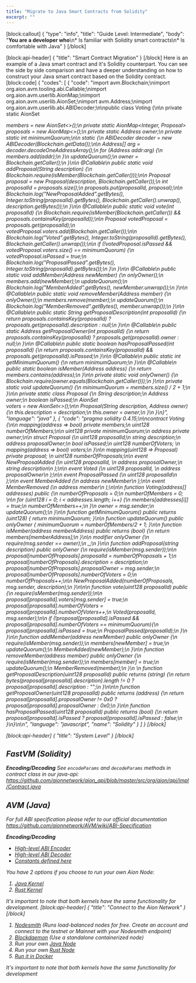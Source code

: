 ```yaml
---
title: "Migrate to Java Smart Contracts from Solidity"
excerpt: ""
---
```

[block:callout]
{
  "type": "info",
  "title": "Guide Level: Intermediate",
  "body": "**You are a developer who**\n* Is familiar with Solidity smart contracts\n* Is comfortable with Java"
}
[/block]

[block:api-header]
{
  "title": "Smart Contract Migration"
}
[/block]
Here is an example of a Java smart contract and it's Solidity counterpart. You can see the side by side comparison and have a deeper understanding on how to construct your Java smart contract based on the Solidity contract.
[block:code]
{
  "codes": [
    {
      "code": "import avm.Blockchain;\nimport org.aion.avm.tooling.abi.Callable;\nimport org.aion.avm.userlib.AionMap;\nimport org.aion.avm.userlib.AionSet;\nimport avm.Address;\nimport org.aion.avm.userlib.abi.ABIDecoder;\n\npublic class Voting {\n\n  private static AionSet<Address> members = new AionSet<>();\n  private static AionMap<Integer, Proposal> proposals = new AionMap<>();\n  private static Address owner;\n  private static int minimumQuorum;\n\n  static {\n    ABIDecoder decoder = new ABIDecoder(Blockchain.getData());\n\n    Address[] arg = decoder.decodeOneAddressArray();\n      for (Address addr:arg) {\n      members.add(addr);\n    }\n    updateQuorum();\n    owner = Blockchain.getCaller();\n  }\n\n  @Callable\n  public static void addProposal(String description) {\n    Blockchain.require(isMember(Blockchain.getCaller()));\n\n    Proposal proposal = new Proposal(description, Blockchain.getCaller());\n    int proposalId = proposals.size();\n    proposals.put(proposalId, proposal);\n\n    Blockchain.log(\"NewProposalAdded\".getBytes(), Integer.toString(proposalId).getBytes(), Blockchain.getCaller().unwrap(),     description.getBytes());\n  }\n\n  @Callable\n  public static void vote(int proposalId) {\n    Blockchain.require(isMember(Blockchain.getCaller()) && proposals.containsKey(proposalId));\n\n    Proposal votedProposal = proposals.get(proposalId);\n    votedProposal.voters.add(Blockchain.getCaller());\n\n    Blockchain.log(\"Voted\".getBytes(), Integer.toString(proposalId).getBytes(), Blockchain.getCaller().unwrap());\n\n    if (!votedProposal.isPassed && votedProposal.voters.size() == minimumQuorum) {\n      votedProposal.isPassed = true;\n      Blockchain.log(\"ProposalPassed\".getBytes(), Integer.toString(proposalId).getBytes());\n    }\n  }\n\n  @Callable\n  public static void addMember(Address newMember) {\n    onlyOwner();\n    members.add(newMember);\n    updateQuorum();\n    Blockchain.log(\"MemberAdded\".getBytes(), newMember.unwrap());\n  }\n\n  @Callable\n  public static void removeMember(Address member) {\n    onlyOwner();\n    members.remove(member);\n    updateQuorum();\n    Blockchain.log(\"MemberRemoved\".getBytes(), member.unwrap());\n  }\n\n  @Callable\n  public static String getProposalDescription(int proposalId) {\n    return proposals.containsKey(proposalId) ? proposals.get(proposalId).description : null;\n  }\n\n  @Callable\n  public static Address getProposalOwner(int proposalId) {\n    return proposals.containsKey(proposalId) ? proposals.get(proposalId).owner : null;\n  }\n\n  @Callable\n  public static boolean hasProposalPassed(int proposalId) {\n    return proposals.containsKey(proposalId) && proposals.get(proposalId).isPassed;\n  }\n\n  @Callable\n  public static int getMinimumQuorum() {\n    return minimumQuorum;\n  }\n\n  @Callable\n  public static boolean isMember(Address address) {\n    return members.contains(address);\n  }\n\n  private static void onlyOwner() {\n    Blockchain.require(owner.equals(Blockchain.getCaller()));\n  }\n\n  private static void updateQuorum() {\n    minimumQuorum = members.size() / 2 + 1;\n  }\n\n  private static class Proposal {\n    String description;\n    Address owner;\n    boolean isPassed;\n    AionSet<Address> voters = new AionSet<>();\n\n    Proposal(String description, Address owner) {\n      this.description = description;\n      this.owner = owner;\n    }\n  }\n}",
      "language": "java"
    },
    {
      "code": "pragma solidity 0.4.15;\n\ncontract Voting {\n\n  mapping(address => bool) private members;\n  uint128 numberOfMembers;\n\n  uint128 private minimumQuorum;\n  address private owner;\n\n  struct Proposal {\n    uint128 proposalId;\n    string description;\n    address proposalOwner;\n    bool isPassed;\n    uint128 numberOfVoters; \n    mapping(address => bool) voters;\n  }\n\n  mapping(uint128 => Proposal) private proposal; \n  uint128 numberOfProposals;\n\n  event NewProposalAdded (\n    uint128 proposalId, \n    address proposalOwner,\n    string description\n  );\n\n  event Voted (\n    uint128 proposalId, \n    address proposalOwner\n  );\n\n  event ProposalPassed (\n    uint128 proposalId\n  );\n\n  event MemberAdded (\n    address newMember\n  );\n\n  event MemberRemoved (\n    address member\n  );\n\n\n  function Voting(address[] addresses) public {\n    numberOfProposals = 0;\n    numberOfMembers = 0;        \n\n    for (uint128 i = 0; i < addresses.length; i++) {\n      members[addresses[i]] = true;\n      numberOfMembers++;\n    }\n    owner = msg.sender;\n    updateQuorum();\n  }\n\n  function getMinimumQuorum() public returns (uint128) { return minimumQuorum; }\n\n  function updateQuorum() public onlyOwner { minimumQuorum =  numberOfMembers/2 + 1; }\n\n  function isMember(address memberAddress) public returns (bool) {\n    return members[memberAddress];\n  }\n\n  modifier onlyOwner {\n    require(msg.sender == owner);\n    _;\n  }\n\n  function addProposal(string description) public onlyOwner {\n    require(isMember(msg.sender));\n\n    proposal[numberOfProposals].proposalId = numberOfProposals + 1;\n    proposal[numberOfProposals].description = description;\n    proposal[numberOfProposals].proposalOwner = msg.sender;\n    proposal[numberOfProposals].numberOfVoters = 0;\n    numberOfProposals++;\n\n    NewProposalAdded(numberOfProposals, msg.sender, description);\n  }\n\n\n  function vote(uint128 proposalId) public {\n    require(isMember(msg.sender));\n\n    proposal[proposalId].voters[msg.sender] = true;\n    proposal[proposalId].numberOfVoters = proposal[proposalId].numberOfVoters++;\n    Voted(proposalId, msg.sender);\n\n    if (!proposal[proposalId].isPassed && proposal[proposalId].numberOfVoters == minimumQuorum){\n      proposal[proposalId].isPassed = true;\n      ProposalPassed(proposalId);\n    }\n  }\n\n  function addMember(address newMember) public onlyOwner {\n    require(isMember(msg.sender));\n    members[newMember] = true;\n    updateQuorum();\n    MemberAdded(newMember);\n  }\n\n  function removeMember(address member) public onlyOwner {\n    require(isMember(msg.sender));\n    members[member] = true;\n    updateQuorum();\n    MemberRemoved(member);\n  }\n   \n  function getProposalDescription(uint128 proposalId) public returns (string) {\n    return bytes(proposal[proposalId].description).length != 0 ? proposal[proposalId].description : \"\";\n  }\n\n\n  function getProposalOwner(uint128 proposalId) public returns (address) {\n    return proposal[proposalId].proposalOwner != 0x0 ? proposal[proposalId].proposalOwner : 0x0;\n  }\n\n  function hasProposalPassed(uint128 proposalId) public returns (bool) {\n    return proposal[proposalId].isPassed ? proposal[proposalId].isPassed : false;\n  }\n}\n\n",
      "language": "javascript",
      "name": "Solidity"
    }
  ]
}
[/block]

[block:api-header]
{
  "title": "System Level"
}
[/block]

## FastVM (Solidity)
**Encoding/Decoding** 
See `encodeParams` and `decodeParams` methods in contract class in our java-api:
<a href="https://github.com/aionnetwork/aion_api/blob/master/src/org/aion/api/impl/Contract.java" target="_blank">https://github.com/aionnetwork/aion_api/blob/master/src/org/aion/api/impl/Contract.java</a>


## AVM (Java)
*For full ABI specification please refer to our official documentation*
https://github.com/aionnetwork/AVM/wiki/ABI-Specification

**Encoding/Decoding**
* <a href="https://github.com/aionnetwork/AVM/blob/master/org.aion.avm.userlib/src/org/aion/avm/userlib/abi/ABIEncoder.java" target="_blank">High-level ABI Encoder</a>
* <a href="https://github.com/aionnetwork/AVM/blob/master/org.aion.avm.userlib/src/org/aion/avm/userlib/abi/ABIDecoder.java" target="_blank">High-level ABI Decoder</a>
* <a href="https://github.com/aionnetwork/AVM/blob/master/org.aion.avm.userlib/src/org/aion/avm/userlib/abi/ABIToken.java" target="_blank">Constants defined here</a>

You have 2 options if you choose to run your own Aion Node:
1. [Java Kernel](https://docs.aion.network/docs/kernel-overview)
2. [Rust Kernel](https://docs.aion.network/docs/rust-kernel)

It's important to note that both kernels have the same functionality for development. 
[block:api-header]
{
  "title": "Connect to the Aion Network"
}
[/block]
1. [Nodesmith](https://nodesmith.io/) (Runs load-balanced nodes for free. Create an account and connect to the testnet or Mainnet with your Nodesmith endpoint)
2. [Blockdaemon](doc:blockdaemon) (Use a standalone containerized node)
3. Run your own [Java Node](https://docs.aion.network/docs/kernel-overview)
4. Run your own [Rust Node](https://docs.aion.network/docs/rust-kernel)
5. [Run it in Docker](https://hub.docker.com/r/sh39sxn/aion-kernel)

*It's important to note that both kernels have the same functionality for development*